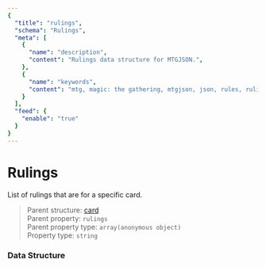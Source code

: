 ```yaml
---
{
  "title": "rulings",
  "schema": "Rulings",
  "meta": [
    {
      "name": "description",
      "content": "Rulings data structure for MTGJSON.",
    },
    {
      "name": "keywords",
      "content": "mtg, magic: the gathering, mtgjson, json, rules, rulings, ruling",
    }
  ],
  "feed": {
    "enable": "true"
  }
}
---
```


# Rulings

List of rulings that are for a specific card.

> Parent structure: [card](../card)  
> Parent property: `rulings`  
> Parent property type: `array(anonymous object)`  
> Property type: `string`

### Data Structure

<Documentation/>

